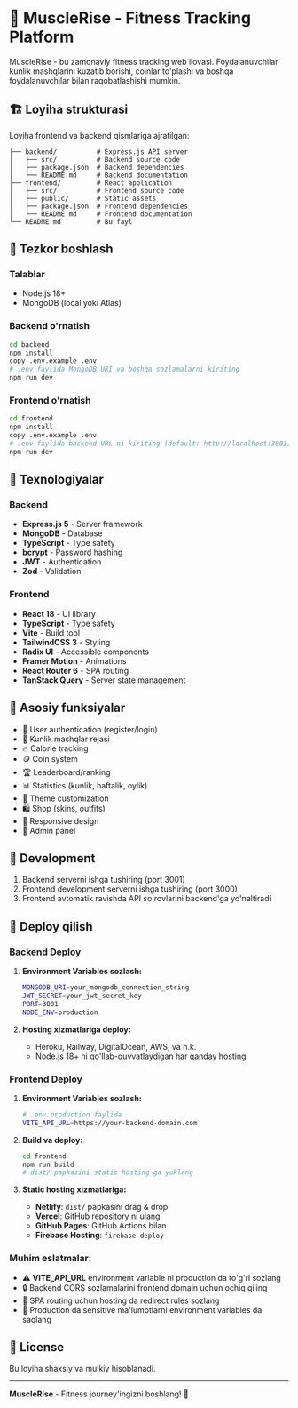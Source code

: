 # 💪 MuscleRise - Fitness Tracking Platform

MuscleRise - bu zamonaviy fitness tracking web ilovasi. Foydalanuvchilar kunlik mashqlarini kuzatib borishi, coinlar to'plashi va boshqa foydalanuvchilar bilan raqobatlashishi mumkin.

## 🏗️ Loyiha strukturasi

Loyiha frontend va backend qismlariga ajratilgan:

```
├── backend/          # Express.js API server
│   ├── src/          # Backend source code
│   ├── package.json  # Backend dependencies
│   └── README.md     # Backend documentation
├── frontend/         # React application
│   ├── src/          # Frontend source code
│   ├── public/       # Static assets
│   ├── package.json  # Frontend dependencies
│   └── README.md     # Frontend documentation
└── README.md         # Bu fayl
```

## 🚀 Tezkor boshlash

### Talablar
- Node.js 18+ 
- MongoDB (local yoki Atlas)

### Backend o'rnatish
```bash
cd backend
npm install
copy .env.example .env
# .env faylida MongoDB URI va boshqa sozlamalarni kiriting
npm run dev
```

### Frontend o'rnatish
```bash
cd frontend
npm install
copy .env.example .env
# .env faylida backend URL ni kiriting (default: http://localhost:3001)
npm run dev
```

## 🔧 Texnologiyalar

### Backend
- **Express.js 5** - Server framework
- **MongoDB** - Database
- **TypeScript** - Type safety
- **bcrypt** - Password hashing
- **JWT** - Authentication
- **Zod** - Validation

### Frontend
- **React 18** - UI library
- **TypeScript** - Type safety
- **Vite** - Build tool
- **TailwindCSS 3** - Styling
- **Radix UI** - Accessible components
- **Framer Motion** - Animations
- **React Router 6** - SPA routing
- **TanStack Query** - Server state management

## 🎯 Asosiy funksiyalar

- 👤 User authentication (register/login)
- 💪 Kunlik mashqlar rejasi
- 🔥 Calorie tracking
- 🪙 Coin system
- 🏆 Leaderboard/ranking
- 📊 Statistics (kunlik, haftalik, oylik)
- 🎨 Theme customization
- 🛍️ Shop (skins, outfits)
- 📱 Responsive design
- 🔐 Admin panel

## 🔄 Development

1. Backend serverni ishga tushiring (port 3001)
2. Frontend development serverni ishga tushiring (port 3000)
3. Frontend avtomatik ravishda API so'rovlarini backend'ga yo'naltiradi

## 🚀 Deploy qilish

### Backend Deploy

1. **Environment Variables sozlash:**
   ```bash
   MONGODB_URI=your_mongodb_connection_string
   JWT_SECRET=your_jwt_secret_key
   PORT=3001
   NODE_ENV=production
   ```

2. **Hosting xizmatlariga deploy:**
   - Heroku, Railway, DigitalOcean, AWS, va h.k.
   - Node.js 18+ ni qo'llab-quvvatlaydigan har qanday hosting

### Frontend Deploy

1. **Environment Variables sozlash:**
   ```bash
   # .env.production faylida
   VITE_API_URL=https://your-backend-domain.com
   ```

2. **Build va deploy:**
   ```bash
   cd frontend
   npm run build
   # dist/ papkasini static hosting ga yuklang
   ```

3. **Static hosting xizmatlariga:**
   - **Netlify**: `dist/` papkasini drag & drop
   - **Vercel**: GitHub repository ni ulang
   - **GitHub Pages**: GitHub Actions bilan
   - **Firebase Hosting**: `firebase deploy`

### Muhim eslatmalar:

- ⚠️ **VITE_API_URL** environment variable ni production da to'g'ri sozlang
- 🔒 Backend CORS sozlamalarini frontend domain uchun ochiq qiling
- 📱 SPA routing uchun hosting da redirect rules sozlang
- 🔐 Production da sensitive ma'lumotlarni environment variables da saqlang

## 📄 License

Bu loyiha shaxsiy va mulkiy hisoblanadi.

---

**MuscleRise** - Fitness journey'ingizni boshlang! 💪
